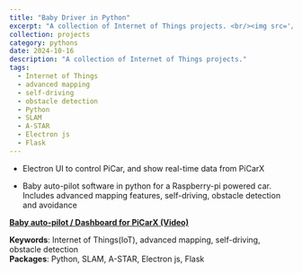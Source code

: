```yaml
---
title: "Baby Driver in Python"
excerpt: "A collection of Internet of Things projects. <br/><img src='/images/PiCarX.png'>"
collection: projects
category: pythons
date: 2024-10-16
description: "A collection of Internet of Things projects."
tags:
  - Internet of Things
  - advanced mapping
  - self-driving
  - obstacle detection
  - Python
  - SLAM
  - A-STAR
  - Electron js
  - Flask
---
```



- Electron UI to control PiCar, and show real-time data from PiCarX

- Baby auto-pilot software in python for a Raspberry-pi powered car. Includes advanced mapping features, self-driving, obstacle detection and avoidance

**[ Baby auto-pilot / Dashboard for PiCarX (Video)](https://youtu.be/OiLRXp2DdbU)**

**Keywords**: Internet of Things(IoT), advanced mapping, self-driving, obstacle detection    
**Packages**: Python, SLAM, A-STAR, Electron js, Flask
